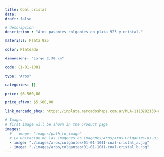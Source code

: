 ```yaml
---
title: Coal cristal
date: 
draft: false

# descripcion
description : "Aros pasantes colgantes en plata 925 y cristal."

materials: Plata 925

color: Plateado

dimensions: "Largo 2,30 cm"

code: 01-01-1081

type: "Aros"

categories: []

price: $6.560,00

price_eftvo: $5.580,00

link_mercado_shop: https://inplata.mercadoshops.com.ar/MLA-1113282130-aros-plata-925-coal-cristal-_JM

# Images
# first image will be shown in the product page
images:
  # - image: "images/path_to_image"
  # La ubicacion de las imagenes es imagenes/Aros/Aros.Colgantes/01-01-1081-coal-cristal
  - image: "./images/aros/colgantes/01-01-1081-coal-cristal_a.jpg"
  - image: "./images/aros/colgantes/01-01-1081-coal-cristal_b.jpg"
---
```

